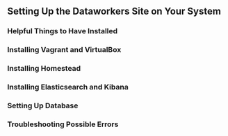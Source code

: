 ## Setting Up the Dataworkers Site on Your System

### Helpful Things to Have Installed

### Installing Vagrant and VirtualBox

### Installing Homestead

### Installing Elasticsearch and Kibana

### Setting Up Database

### Troubleshooting Possible Errors